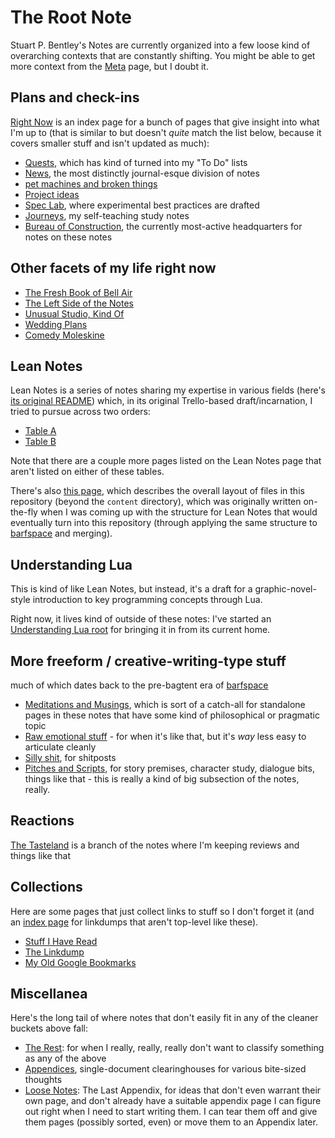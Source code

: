 # The Root Note

Stuart P. Bentley's Notes are currently organized into a few loose kind of overarching contexts that are constantly shifting. You might be able to get more context from the [Meta][] page, but I doubt it.

[meta]: 8c5a1d30-97d9-4395-85be-b6c8ba57b239.md

## Plans and check-ins

[Right Now][] is an index page for a bunch of pages that give insight into what I'm up to (that is similar to but doesn't *quite* match the list below, because it covers smaller stuff and isn't updated as much):

- [Quests][], which has kind of turned into my "To Do" lists
- [News][], the most distinctly journal-esque division of notes
- [pet machines and broken things][PMBT]
- [Project ideas][projects]
- [Spec Lab][Lab], where experimental best practices are drafted
- [Journeys][Study], my self-teaching study notes
- [Bureau of Construction][metaplans], the currently most-active headquarters for notes on these notes

[Right Now]: 41218b84-cd08-48a5-b91a-865e8b90c46a.md
[Quests]: 6f25cf97-8ee8-460e-9db8-3c241cadbff0.md
[News]: afcfaa78-ef7e-429e-a2ea-0b5c7abaf7b7.md
[PMBT]: d07f30ca-f065-4fb7-9541-b09b656313c5.md
[projects]: 8509d6ba-3cdd-418a-82ea-94cc044b6aef.md
[Study]: 9403033b-a238-47d1-865b-4e1baa0f2577.md
[Lab]: 9a2890e2-a0fa-4484-9c1e-3c7c7ec4f28a.md
[metaplans]: eb1e81f8-5939-4f85-9930-418044018a75.md

## Other facets of my life right now

- [The Fresh Book of Bell Air][FBBA]
- [The Left Side of the Notes][fyidust]
- [Unusual Studio, Kind Of][job]
- [Wedding Plans][Wedding]
- [Comedy Moleskine][Comedy]

[FBBA]: 45fc3859-ce9b-4317-afd9-7d3f52dc5dd2.md
[fyidust]: d601d7ba-522b-4d6d-9e3b-101885e7aa00.md
[job]: 739a91f4-cafa-414a-80ea-fefa66acd95b.md
[Wedding]: 5a2f660d-e3c1-4b7a-848d-5147b44744e7.md
[Comedy]: 95cc0bfb-0ae8-4bba-8bf0-1c76f0c8fe0e.md

## Lean Notes

Lean Notes is a series of notes sharing my expertise in various fields (here's [its original README][Lean Notes]) which, in its original Trello-based draft/incarnation, I tried to pursue across two orders:

- [Table A][]
- [Table B][]

[Lean Notes]: f00c3d23-8848-4bb4-8d7a-d009f7344374.md
[Table A]: c8c4173e-e0ca-4218-a33a-e5b0ae48e9ef.md
[Table B]: ac01173b-4650-4609-aa84-0ded42714396.md

Note that there are a couple more pages listed on the Lean Notes page that aren't listed on either of these tables.

There's also [this page][layout], which describes the overall layout of files in this repository (beyond the `content` directory), which was originally written on-the-fly when I was coming up with the structure for Lean Notes that would eventually turn into this repository (through applying the same structure to [barfspace][] and merging).

[layout]: b651b62a-9906-4a3d-943b-93d19e4153d7.md
[barfspace]: 7f9a66a0-38fc-49e0-8489-270cdd3036ee.md

## Understanding Lua

This is kind of like Lean Notes, but instead, it's a draft for a graphic-novel-style introduction to key programming concepts through Lua.

Right now, it lives kind of outside of these notes: I've started an [Understanding Lua root][] for bringing it in from its current home.

[Understanding Lua root]: ea6e4e03-acb8-46ea-9024-4333e363ee60.md

## More freeform / creative-writing-type stuff

much of which dates back to the pre-bagtent era of [barfspace][]

- [Meditations and Musings][MnMs], which is sort of a catch-all for standalone pages in these notes that have some kind of philosophical or pragmatic topic
- [Raw emotional stuff][raw] - for when it's like that, but it's *way* less easy to articulate cleanly
- [Silly shit][tumblr], for shitposts
- [Pitches and Scripts][], for story premises, character study, dialogue bits, things like that - this is really a kind of big subsection of the notes, really.

[MnMs]: 8f2359ae-186f-4878-b5e5-33f3c177e6fc.md
[raw]: a281eee4-5e61-4026-846a-40fed7d38db9.md
[tumblr]: e1cae26c-3271-48ac-aa0c-a085fa4aa211.md
[Pitches and Scripts]: b297a6f8-5646-4ce1-9be1-d7ed6056a513.md

## Reactions

[The Tasteland][Tastes] is a branch of the notes where I'm keeping reviews and things like that

[Tastes]: 6661cd90-c9a6-4f7a-97cc-3eb47f9dee2e.md

## Collections

Here are some pages that just collect links to stuff so I don't forget it (and an [index page][metalinks] for linkdumps that aren't top-level like these).

- [Stuff I Have Read][read collection]
- [The Linkdump][]
- [My Old Google Bookmarks][Old Bookmarks]

[metalinks]: 0f18ba9f-dc5f-4b1a-a5da-50d09ce3e9d3.md
[read collection]: 2593b86b-8504-4c6e-af09-501c6a54ef67.md
[The Linkdump]: 1337e279-9790-4c24-aeeb-56337c994726.md
[Old Bookmarks]: 878e8967-fa5d-423d-8ac0-b369138ae10f.md

## Miscellanea

Here's the long tail of where notes that don't easily fit in any of the cleaner buckets above fall:

- [The Rest][]: for when I really, really, really don't want to classify something as any of the above
- [Appendices][], single-document clearinghouses for various bite-sized thoughts
- [Loose Notes][]: The Last Appendix, for ideas that don't even warrant their own page, and don't already have a suitable appendix page I can figure out right when I need to start writing them. I can tear them off and give them pages (possibly sorted, even) or move them to an Appendix later.

[Appendices]: f161276f-fd3c-49bb-93b1-3e99aab9e266.md
[The Rest]: fd071a93-8373-4adc-84c6-ae781c7d0442.md
[Loose Notes]: ff47c3c8-6686-4225-ba27-23f61c604e0d.md
